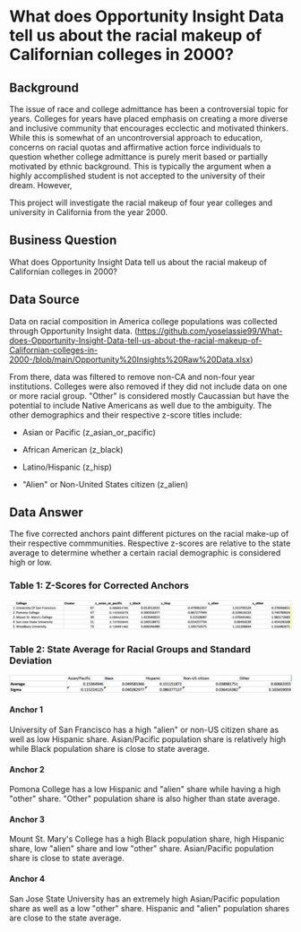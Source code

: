# What does Opportunity Insight Data tell us about the racial makeup of Californian colleges in 2000?

## Background
The issue of race and college admittance has been a controversial topic for years. Colleges for years have placed emphasis on creating a more diverse and inclusive community that encourages ecclectic and motivated thinkers. While this is somewhat of an uncontroversial approach to education, concerns on racial quotas and affirmative action force individuals to question whether college admittance is purely merit based or partially motivated by ethnic background. This is typically the argument when a highly accomplished student is not accepted to the university of their dream. However, 

This project will investigate the racial makeup of four year colleges and university in California from the year 2000.  

## Business Question
What does Opportunity Insight Data tell us about the racial makeup of Californian colleges in 2000?

## Data Source
Data on racial composition in America college populations was collected through Opportunity Insight data.
(https://github.com/yoselassie99/What-does-Opportunity-Insight-Data-tell-us-about-the-racial-makeup-of-Californian-colleges-in-2000-/blob/main/Opportunity%20Insights%20Raw%20Data.xlsx)

From there, data was filtered to remove non-CA and non-four year institutions. Colleges were also removed if they did not include data on one or more racial group. "Other" is considered mostly Caucassian but have the potential to include Native Americans as well due to the ambiguity. The other demographics and their respective z-score titles include:

- Asian or Pacific (z_asian_or_pacific)

- African American (z_black)

- Latino/Hispanic (z_hisp)

- "Alien" or Non-United States citizen (z_alien)


## Data Answer
The five corrected anchors paint different pictures on the racial make-up of their respective commmunities. Respective z-scores are relative to the state average to determine whether a certain racial demographic is considered high or low.

### Table 1: Z-Scores for Corrected Anchors
![alt text](https://github.com/yoselassie99/What-does-Opportunity-Insight-Data-tell-us-about-the-racial-makeup-of-Californian-colleges-in-2000-/blob/main/Correct%20anchor.png)

### Table 2: State Average for Racial Groups and Standard Deviation
![alt_text](https://github.com/yoselassie99/What-does-Opportunity-Insight-Data-tell-us-about-the-racial-makeup-of-Californian-colleges-in-2000-/blob/main/State%20Average%20and%20Standard%20Deviation.png)

#### Anchor 1
University of San Francisco has a high "alien" or non-US citizen share as well as low Hispanic share. Asian/Pacific population share is relatively high while Black population share is close to state average. 

#### Anchor 2
Pomona College has a low Hispanic and "alien" share while having a high "other" share. "Other" population share is also higher than state average. 

#### Anchor 3
Mount St. Mary's College has a high Black population share, high Hispanic share, low "alien" share and low "other" share. Asian/Pacific population share is close to state average. 

#### Anchor 4
San Jose State University has an extremely high Asian/Pacific population share as well as a low "other" share. Hispanic and "alien" population shares are close to the state average. 
